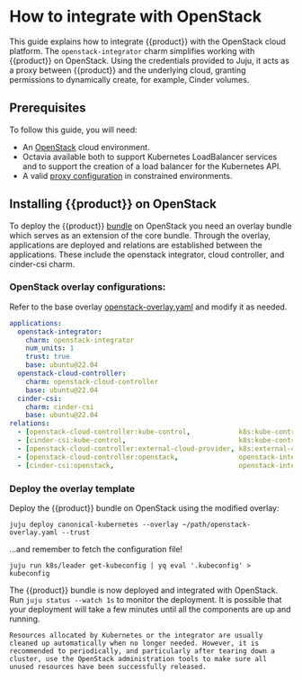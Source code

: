 # How to integrate with OpenStack

This guide explains how to integrate {{product}} with the OpenStack cloud
platform. The `openstack-integrator` charm simplifies working with {{product}}
on OpenStack. Using the credentials provided to Juju, it acts as a proxy between
{{product}} and the underlying cloud, granting permissions to dynamically
create, for example, Cinder volumes.

## Prerequisites

To follow this guide, you will need:

- An [OpenStack][openstack] cloud environment.
- Octavia available both to support Kubernetes LoadBalancer services and to
  support the creation of a load balancer for the Kubernetes API.
- A valid [proxy configuration][proxy] in constrained environments.

## Installing {{product}} on OpenStack

To deploy the {{product}} [bundle][bundle] on OpenStack you need an overlay
bundle which serves as an extension of the core bundle. Through the overlay,
applications are deployed and relations are established between the
applications. These include the openstack integrator, cloud
controller, and cinder-csi charm.

### OpenStack overlay configurations:

Refer to the base overlay [openstack-overlay.yaml][openstack-overlay] and
modify it as needed.

```yaml
applications:
  openstack-integrator:
    charm: openstack-integrator
    num_units: 1
    trust: true
    base: ubuntu@22.04
  openstack-cloud-controller:
    charm: openstack-cloud-controller
    base: ubuntu@22.04
  cinder-csi:
    charm: cinder-csi
    base: ubuntu@22.04
relations:
  - [openstack-cloud-controller:kube-control,            k8s:kube-control]
  - [cinder-csi:kube-control,                            k8s:kube-control]
  - [openstack-cloud-controller:external-cloud-provider, k8s:external-cloud-provider]
  - [openstack-cloud-controller:openstack,               openstack-integrator:clients]
  - [cinder-csi:openstack,                               openstack-integrator:clients]
```

### Deploy the overlay template

Deploy the {{product}} bundle on OpenStack using the modified overlay:

```
juju deploy canonical-kubernetes --overlay ~/path/openstack-overlay.yaml --trust
```

...and remember to fetch the configuration file!

```
juju run k8s/leader get-kubeconfig | yq eval '.kubeconfig' > kubeconfig
```

The {{product}} bundle is now deployed and integrated with OpenStack. Run
`juju status --watch 1s` to monitor the deployment. It is possible that your
deployment will take a few minutes until all the components are up and running.

```{note}
Resources allocated by Kubernetes or the integrator are usually cleaned up automatically when no longer needed. However, it is recommended to periodically, and particularly after tearing down a cluster, use the OpenStack administration tools to make sure all unused resources have been successfully released.
```

<!-- LINKS -->
[openstack]: https://www.openstack.org/
[proxy]: /charm/howto/proxy
[bundle]: https://github.com/canonical/k8s-bundles/blob/main/main/bundle.yaml
[openstack-overlay]: https://github.com/canonical/k8s-bundles/blob/main/overlays/openstack.yaml
